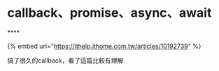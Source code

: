 # callback、promise、async、await

\*\*\*\*

{% embed url="https://ithelp.ithome.com.tw/articles/10192739" %}

搞了很久的callback，看了這篇比較有理解

